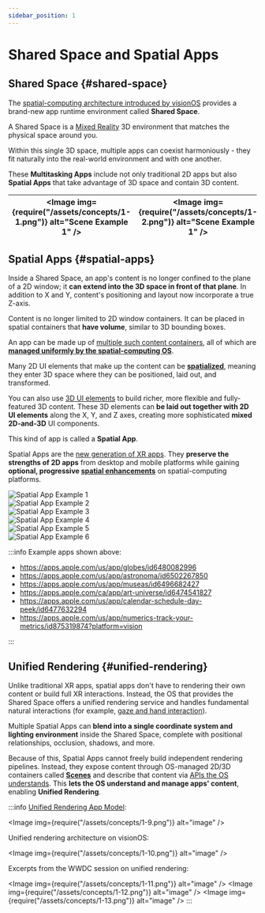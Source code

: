 ```yaml
---
sidebar_position: 1
---
```


# Shared Space and Spatial Apps

## Shared Space {#shared-space}

The [spatial-computing architecture introduced by visionOS](#unified-rendering) provides a brand-new app runtime environment called **Shared Space**.

A Shared Space is a [Mixed Reality](https://developer.picoxr.com/document/web/introduce-vr-mr-ar/) 3D environment that matches the physical space around you.

Within this single 3D space, multiple apps can coexist harmoniously - they fit naturally into the real-world environment and with one another.

These **Multitasking Apps** include not only traditional 2D apps but also **Spatial Apps** that take advantage of 3D space and contain 3D content.

| <Image img={require("/assets/concepts/1-1.png")} alt="Scene Example 1" /> | <Image img={require("/assets/concepts/1-2.png")} alt="Scene Example 1" /> |
| :-------------------------------------------------------: | :-------------------------------------------------------: |

## Spatial Apps {#spatial-apps}

Inside a Shared Space, an app's content is no longer confined to the plane of a 2D window; it **can extend into the 3D space in front of that plane**. In addition to X and Y, content's positioning and layout now incorporate a true Z-axis.

Content is no longer limited to 2D window containers. It can be placed in spatial containers that **have volume**, similar to 3D bounding boxes.

An app can be made up of [multiple such content containers](./scenes-and-spatial-layouts), all of which are [**managed uniformly by the spatial-computing OS**](./scenes-and-spatial-layouts#spatial-layout).

Many 2D UI elements that make up the content can be **[spatialized](./spatialized-elements-and-3d-container-elements)**, meaning they enter 3D space where they can be positioned, laid out, and transformed.

You can also use [3D UI elements](./spatialized-elements-and-3d-container-elements#3d-elements) to build richer, more flexible and fully-featured 3D content. These 3D elements can **be laid out together with 2D UI elements** along the X, Y, and Z axes, creating more sophisticated **mixed 2D-and-3D** UI components.

This kind of app is called a **Spatial App**.

Spatial Apps are the [new generation of XR apps](../introduction/the-new-generation-of-spatial-apps). They **preserve the strengths of 2D apps** from desktop and mobile platforms while gaining **optional, progressive [spatial enhancements](../introduction/new-powers-for-xr-apps)** on spatial-computing platforms.

<div className="row">
  <div className="col col--6">
    <Image img={require("/assets/concepts/1-3.png")} alt="Spatial App Example 1" />
  </div>
  <div className="col col--6">
    <Image img={require("/assets/concepts/1-4.png")} alt="Spatial App Example 2" />
  </div>
</div>

<div className="row">
  <div className="col col--6">
    <Image img={require("/assets/concepts/1-5.png")} alt="Spatial App Example 3" />
  </div>
  <div className="col col--6">
    <Image img={require("/assets/concepts/1-6.png")} alt="Spatial App Example 4" />
  </div>
</div>

<div className="row">
  <div className="col col--6">
    <Image img={require("/assets/concepts/1-7.png")} alt="Spatial App Example 5" />
  </div>
  <div className="col col--6">
    <Image img={require("/assets/concepts/1-8.png")} alt="Spatial App Example 6" />
  </div>
</div>

:::info
Example apps shown above:

- https://apps.apple.com/us/app/globes/id6480082996
- https://apps.apple.com/us/app/astronoma/id6502267850
- https://apps.apple.com/us/app/museas/id6496682427
- https://apps.apple.com/ca/app/art-universe/id6474541827
- https://apps.apple.com/us/app/calendar-schedule-day-peek/id6477632294
- https://apps.apple.com/us/app/numerics-track-your-metrics/id875319874?platform=vision

:::

## Unified Rendering {#unified-rendering}

Unlike traditional XR apps, spatial apps don't have to rendering their own content or build full XR interactions. Instead, the OS that provides the Shared Space offers a unified rendering service and handles fundamental natural interactions (for example, [gaze and hand interaction](./spatialized-elements-and-3d-container-elements#nature-interaction)).

Multiple Spatial Apps can **blend into a single coordinate system and lighting environment** inside the Shared Space, complete with positional relationships, occlusion, shadows, and more.

Because of this, Spatial Apps cannot freely build independent rendering pipelines. Instead, they expose content through OS-managed 2D/3D containers called **[Scenes](./scenes-and-spatial-layouts)** and describe that content via [APIs the OS understands](./spatialized-elements-and-3d-container-elements). This **lets the OS understand and manage apps' content**, enabling **Unified Rendering**.

:::info
[Unified Rendering App Model](https://developer.picoxr.com/news/multi-app-rendering/):

<Image img={require("/assets/concepts/1-9.png")} alt="image" />

Unified rendering architecture on visionOS:

<Image img={require("/assets/concepts/1-10.png")} alt="image" />

Excerpts from the WWDC session on unified rendering:

<Image img={require("/assets/concepts/1-11.png")} alt="image" />
<Image img={require("/assets/concepts/1-12.png")} alt="image" />
<Image img={require("/assets/concepts/1-13.png")} alt="image" />
:::
